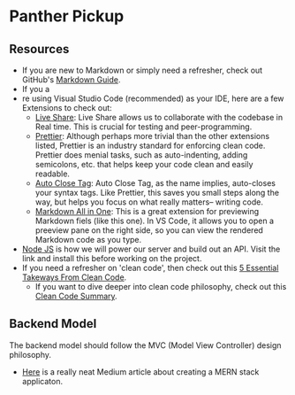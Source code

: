 # Panther Pickup

## Resources

- If you are new to Markdown or simply need a refresher, check out GitHub's [Markdown Guide](https://guides.github.com/features/mastering-markdown/).
- If you a
- re using Visual Studio Code (recommended) as your IDE, here are a few Extensions to check out:
  - [Live Share](https://marketplace.visualstudio.com/items?itemName=MS-vsliveshare.vsliveshare): Live Share allows us to collaborate with the codebase in Real time. This is crucial for testing and peer-programming.
  - [Prettier](https://marketplace.visualstudio.com/items?itemName=esbenp.prettier-vscode): Although perhaps more trivial than the other extensions listed, Prettier is an industry standard for enforcing clean code. Prettier does menial tasks, such as auto-indenting, adding semicolons, etc. that helps keep your code clean and easily readable.
  - [Auto Close Tag](https://marketplace.visualstudio.com/items?itemName=formulahendry.auto-close-tag): Auto Close Tag, as the name implies, auto-closes your syntax tags. Like Prettier, this saves you small steps along the way, but helps you focus on what really matters– writing code.
  - [Markdown All in One](https://marketplace.visualstudio.com/items?itemName=yzhang.markdown-all-in-one): This is a great extension for previewing Markdown fiels (like this one). In VS Code, it allows you to open a preeview pane on the right side, so you can view the rendered Markdown code as you type.
- [Node JS](https://nodejs.org/en/) is how we will power our server and build out an API. Visit the link and install this before working on the project.
- If you need a refresher on 'clean code', then check out this [5 Essential Takeways From Clean Code](https://medium.com/better-programming/clean-code-5-essential-takeaways-2a0b17ccd05c).
  - If you want to dive deeper into clean code philosophy, check out this [Clean Code Summary](https://gist.github.com/wojteklu/73c6914cc446146b8b533c0988cf8d29).

## Backend Model

The backend model should follow the MVC (Model View Controller) design philosophy.
- [Here](https://medium.com/javascript-in-plain-english/full-stack-mongodb-react-node-js-express-js-in-one-simple-app-6cc8ed6de274) is a really neat Medium article about creating a MERN stack applicaton.
